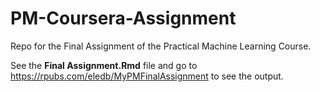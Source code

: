 # PM-Coursera-Assignment
Repo for the Final Assignment of the Practical Machine Learning Course. 

See the **Final Assignment.Rmd** file and go to <https://rpubs.com/eledb/MyPMFinalAssignment> to see the output.
